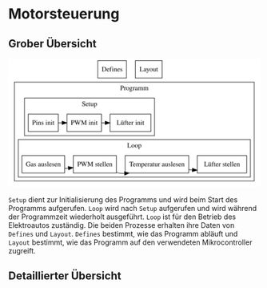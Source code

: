 # Motorsteuerung
## Grober Übersicht
![Basic Graph](images/basic.dot.svg)

`Setup` dient zur Initialisierung des Programms und wird beim Start des Programms aufgerufen. `Loop` wird nach `Setup` aufgerufen und wird während der Programmzeit wiederholt ausgeführt. `Loop` ist für den Betrieb des Elektroautos zuständig. Die beiden Prozesse erhalten ihre Daten von `Defines` und `Layout`. `Defines` bestimmt, wie das Programm abläuft und `Layout` bestimmt, wie das Programm auf den verwendeten Mikrocontroller zugreift.

## Detaillierter Übersicht

